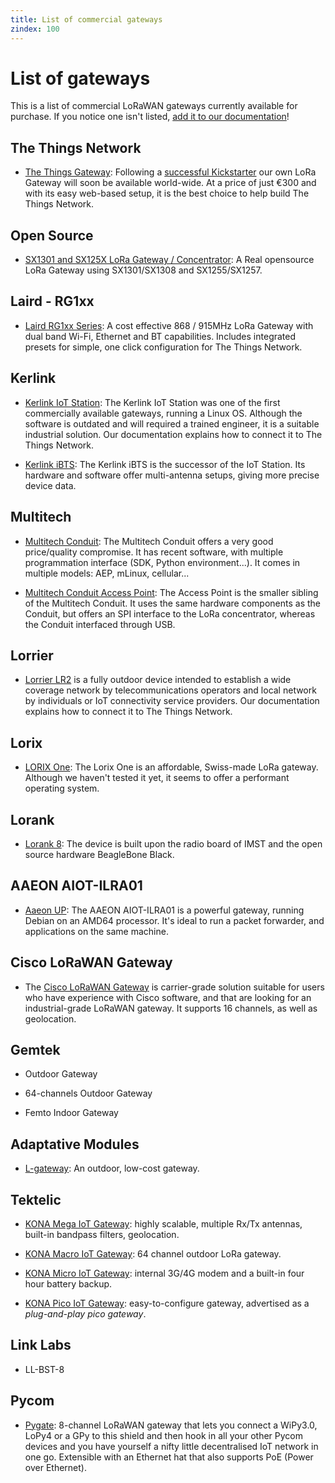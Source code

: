 ```yaml
---
title: List of commercial gateways
zindex: 100
---
```


# List of gateways

This is a list of commercial LoRaWAN gateways currently available for purchase. If you notice one isn't listed, [add it to our documentation](https://github.com/TheThingsNetwork/docs/edit/master/_content/gateways/start/list.md)!

## The Things Network

+ [The Things Gateway](../gateway): Following a [successful Kickstarter](https://www.kickstarter.com/projects/419277966/the-things-network) our own LoRa Gateway will soon be available world-wide. At a price of just €300 and with its easy web-based setup, it is the best choice to help build The Things Network.

## Open Source

+ [SX1301 and SX125X LoRa Gateway / Concentrator](https://github.com/will127534/LoRa-concentrator): A Real opensource LoRa Gateway using SX1301/SX1308 and SX1255/SX1257.

## Laird - RG1xx

+ [Laird RG1xx Series](https://www.lairdtech.com/products/rg1xx-lora-gateway): A cost effective 868 / 915MHz LoRa Gateway with dual band Wi-Fi, Ethernet and BT capabilities. Includes integrated presets for simple, one click configuration for The Things Network.

## Kerlink

+ [Kerlink IoT Station](../kerlink): The Kerlink IoT Station was one of the first commercially available gateways, running a Linux OS. Although the software is outdated and will required a trained engineer, it is a suitable industrial solution. Our documentation explains how to connect it to The Things Network.

+ [Kerlink iBTS](http://www.kerlink.com/en/products/lora-iot-station-2/wirnet-ibts): The Kerlink iBTS is the successor of the IoT Station. Its hardware and software offer multi-antenna setups, giving more precise device data.

## Multitech

+ [Multitech Conduit](../multitech): The Multitech Conduit offers a very good price/quality compromise. It has recent software, with multiple programmation interface (SDK, Python environment...). It comes in multiple models: AEP, mLinux, cellular...

+ [Multitech Conduit Access Point](http://www.multitech.net/developer/products/multiconnect-conduit-access-point/): The Access Point is the smaller sibling of the Multitech Conduit. It uses the same hardware components as the Conduit, but offers an SPI interface to the LoRa concentrator, whereas the Conduit interfaced through USB.

## Lorrier

+ [Lorrier LR2](../lorrier) is a fully outdoor device intended to establish a wide coverage network by telecommunications operators and local network by individuals or IoT connectivity service providers. Our documentation explains how to connect it to The Things Network.

## Lorix

+ [LORIX One](http://lorixone.io): The Lorix One is an affordable, Swiss-made LoRa gateway. Although we haven't tested it yet, it seems to offer a performant operating system.

## Lorank

+ [Lorank 8](https://webshop.ideetron.nl/LORANK-8): The device is built upon the radio board of IMST and the open source hardware BeagleBone Black.

## AAEON AIOT-ILRA01

+ [Aaeon UP](http://industrialgateways.eu/docs/): The AAEON AIOT-ILRA01 is a powerful gateway, running Debian on an AMD64 processor. It's ideal to run a packet forwarder, and applications on the same machine.

## Cisco LoRaWAN Gateway

+ The [Cisco LoRaWAN Gateway](https://www.cisco.com/c/en/us/products/routers/wireless-gateway-lorawan/index.html) is carrier-grade solution suitable for users who have experience with Cisco software, and that are looking for an industrial-grade LoRaWAN gateway. It supports 16 channels, as well as geolocation.

## Gemtek

+ Outdoor Gateway

+ 64-channels Outdoor Gateway

+ Femto Indoor Gateway

## Adaptative Modules

+ [L-gateway](http://www.adaptivemodules.com/assets/LoRa/L-Gateway-LoRa-Base-Station-Datasheet.pdf): An outdoor, low-cost gateway.

## Tektelic

+ [KONA Mega IoT Gateway](https://tektelic.com/iot/lorawan-gateways/): highly scalable, multiple Rx/Tx antennas, built-in bandpass filters, geolocation.

+ [KONA Macro IoT Gateway](https://tektelic.com/iot/lorawan-gateways/): 64 channel outdoor LoRa gateway.

+ [KONA Micro IoT Gateway](https://tektelic.com/iot/lorawan-gateways/): internal 3G/4G modem and a built-in four hour battery backup.

+ [KONA Pico IoT Gateway](https://tektelic.com/iot/lorawan-gateways/): easy-to-configure gateway, advertised as a *plug-and-play pico gateway*.

## Link Labs

+ LL-BST-8

## Pycom

+ [Pygate](https://pycom.io/product/pygate/): 8-channel LoRaWAN gateway that lets you connect a WiPy3.0, LoPy4 or a GPy to this shield and then hook in all your other Pycom devices and you have yourself a nifty little decentralised IoT network in one go. Extensible with an Ethernet hat that also supports PoE (Power over Ethernet).

